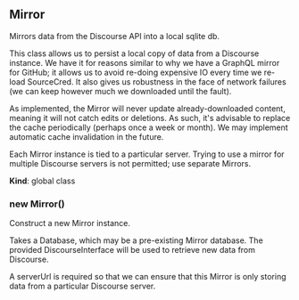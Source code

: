 <a name="Mirror"></a>

## Mirror
Mirrors data from the Discourse API into a local sqlite db.

This class allows us to persist a local copy of data from a Discourse
instance. We have it for reasons similar to why we have a GraphQL mirror for
GitHub; it allows us to avoid re-doing expensive IO every time we re-load
SourceCred. It also gives us robustness in the face of network failures (we
can keep however much we downloaded until the fault).

As implemented, the Mirror will never update already-downloaded content,
meaning it will not catch edits or deletions. As such, it's advisable to
replace the cache periodically (perhaps once a week or month). We may
implement automatic cache invalidation in the future.

Each Mirror instance is tied to a particular server. Trying to use a mirror
for multiple Discourse servers is not permitted; use separate Mirrors.

**Kind**: global class  
<a name="new_Mirror_new"></a>

### new Mirror()
Construct a new Mirror instance.

Takes a Database, which may be a pre-existing Mirror database. The
provided DiscourseInterface will be used to retrieve new data from Discourse.

A serverUrl is required so that we can ensure that this Mirror is only storing
data from a particular Discourse server.

